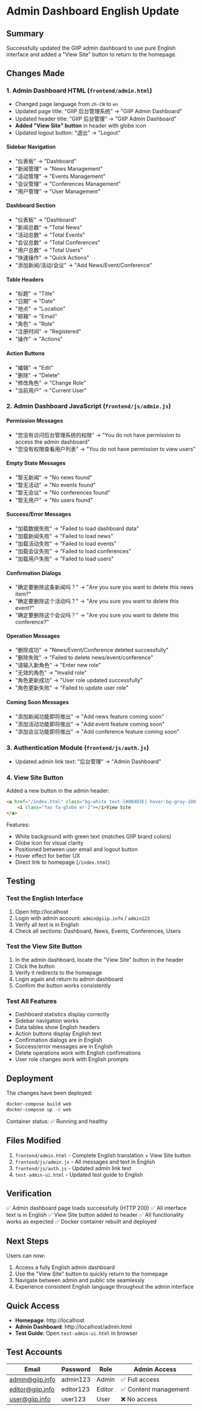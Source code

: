 # Admin Dashboard English Update

## Summary

Successfully updated the GIIP admin dashboard to use pure English interface and added a "View Site" button to return to the homepage.

## Changes Made

### 1. Admin Dashboard HTML (`frontend/admin.html`)
- Changed page language from `zh-CN` to `en`
- Updated page title: "GIIP 后台管理系统" → "GIIP Admin Dashboard"
- Updated header title: "GIIP 后台管理" → "GIIP Admin Dashboard"
- **Added "View Site" button** in header with globe icon
- Updated logout button: "退出" → "Logout"

#### Sidebar Navigation
- "仪表板" → "Dashboard"
- "新闻管理" → "News Management"
- "活动管理" → "Events Management"
- "会议管理" → "Conferences Management"
- "用户管理" → "User Management"

#### Dashboard Section
- "仪表板" → "Dashboard"
- "新闻总数" → "Total News"
- "活动总数" → "Total Events"
- "会议总数" → "Total Conferences"
- "用户总数" → "Total Users"
- "快速操作" → "Quick Actions"
- "添加新闻/活动/会议" → "Add News/Event/Conference"

#### Table Headers
- "标题" → "Title"
- "日期" → "Date"
- "地点" → "Location"
- "邮箱" → "Email"
- "角色" → "Role"
- "注册时间" → "Registered"
- "操作" → "Actions"

#### Action Buttons
- "编辑" → "Edit"
- "删除" → "Delete"
- "修改角色" → "Change Role"
- "当前用户" → "Current User"

### 2. Admin Dashboard JavaScript (`frontend/js/admin.js`)

#### Permission Messages
- "您没有访问后台管理系统的权限" → "You do not have permission to access the admin dashboard"
- "您没有权限查看用户列表" → "You do not have permission to view users"

#### Empty State Messages
- "暂无新闻" → "No news found"
- "暂无活动" → "No events found"
- "暂无会议" → "No conferences found"
- "暂无用户" → "No users found"

#### Success/Error Messages
- "加载数据失败" → "Failed to load dashboard data"
- "加载新闻失败" → "Failed to load news"
- "加载活动失败" → "Failed to load events"
- "加载会议失败" → "Failed to load conferences"
- "加载用户失败" → "Failed to load users"

#### Confirmation Dialogs
- "确定要删除这条新闻吗？" → "Are you sure you want to delete this news item?"
- "确定要删除这个活动吗？" → "Are you sure you want to delete this event?"
- "确定要删除这个会议吗？" → "Are you sure you want to delete this conference?"

#### Operation Messages
- "删除成功" → "News/Event/Conference deleted successfully"
- "删除失败" → "Failed to delete news/event/conference"
- "请输入新角色" → "Enter new role"
- "无效的角色" → "Invalid role"
- "角色更新成功" → "User role updated successfully"
- "角色更新失败" → "Failed to update user role"

#### Coming Soon Messages
- "添加新闻功能即将推出" → "Add news feature coming soon"
- "添加活动功能即将推出" → "Add event feature coming soon"
- "添加会议功能即将推出" → "Add conference feature coming soon"

### 3. Authentication Module (`frontend/js/auth.js`)
- Updated admin link text: "后台管理" → "Admin Dashboard"

### 4. View Site Button

Added a new button in the admin header:
```html
<a href="/index.html" class="bg-white text-[#0B4D3E] hover:bg-gray-100 px-4 py-2 rounded transition flex items-center">
    <i class="fas fa-globe mr-2"></i>View Site
</a>
```

Features:
- White background with green text (matches GIIP brand colors)
- Globe icon for visual clarity
- Positioned between user email and logout button
- Hover effect for better UX
- Direct link to homepage (`/index.html`)

## Testing

### Test the English Interface
1. Open http://localhost
2. Login with admin account: `admin@giip.info` / `admin123`
3. Verify all text is in English
4. Check all sections: Dashboard, News, Events, Conferences, Users

### Test the View Site Button
1. In the admin dashboard, locate the "View Site" button in the header
2. Click the button
3. Verify it redirects to the homepage
4. Login again and return to admin dashboard
5. Confirm the button works consistently

### Test All Features
- Dashboard statistics display correctly
- Sidebar navigation works
- Data tables show English headers
- Action buttons display English text
- Confirmation dialogs are in English
- Success/error messages are in English
- Delete operations work with English confirmations
- User role changes work with English prompts

## Deployment

The changes have been deployed:
```bash
docker-compose build web
docker-compose up -d web
```

Container status: ✅ Running and healthy

## Files Modified

1. `frontend/admin.html` - Complete English translation + View Site button
2. `frontend/js/admin.js` - All messages and text in English
3. `frontend/js/auth.js` - Updated admin link text
4. `test-admin-ui.html` - Updated test guide to English

## Verification

✅ Admin dashboard page loads successfully (HTTP 200)
✅ All interface text is in English
✅ View Site button added to header
✅ All functionality works as expected
✅ Docker container rebuilt and deployed

## Next Steps

Users can now:
1. Access a fully English admin dashboard
2. Use the "View Site" button to quickly return to the homepage
3. Navigate between admin and public site seamlessly
4. Experience consistent English language throughout the admin interface

## Quick Access

- **Homepage**: http://localhost
- **Admin Dashboard**: http://localhost/admin.html
- **Test Guide**: Open `test-admin-ui.html` in browser

## Test Accounts

| Email | Password | Role | Admin Access |
|-------|----------|------|--------------|
| admin@giip.info | admin123 | Admin | ✅ Full access |
| editor@giip.info | editor123 | Editor | ✅ Content management |
| user@giip.info | user123 | User | ❌ No access |
